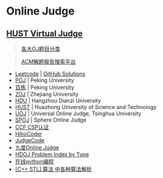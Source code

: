 # Online Judge

## [HUST Virtual Judge](https://vjudge.net/)


> [各大OJ题目分类](http://www.pythontip.com/acm/problemCategory)

> [ACM解题报告搜索平台](http://www.acmsearch.com/)


- [Leetcode](https://leetcode.com/) | [GitHub Solutions](https://github.com/search?p=1&q=Leetcode&type=Repositories&utf8=%E2%9C%93)
- [POJ](http://poj.org/) | Peking University
- [百练](http://bailian.openjudge.cn/) | Peking University
- [ZOJ](http://acm.zju.edu.cn/onlinejudge/) | Zhejiang University
- [HDU](http://acm.hdu.edu.cn/) | Hangzhou Dianzi University
- [HUST](http://acm.hust.edu.cn/) | Huazhong University of Science and Technology
- [UOJ](http://uoj.ac/problems) | Universal Online Judge, Tsinghua University
- [SPOJ](http://www.spoj.com/) | Sphere Online Judge
- [CCF CSP认证](http://cspro.org/lead/application/ccf/login.jsp)
- [HihoCoder](https://hihocoder.com/)
- [JudgeCode](http://judgecode.com/about#top)
- [九度Online Judge](http://ac.jobdu.com/oldexamset.php)
- [HDOJ Problem Index by Type](http://acm.hdu.edu.cn/typeclass.php)
- [在线python编程](http://www.pythontip.com/coding/run)
- [[C++ STL] 算法 <algorithm> 中各种算法解析](http://blog.csdn.net/tianshuai1111/article/details/7674327)
